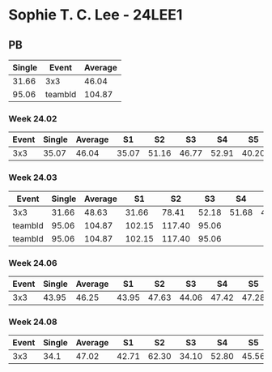 # Sophie T. C. Lee - 24LEE1

## PB
|Single|Event|Average|
|----|----|----|
|31.66|3x3|46.04|
|95.06|teambld|104.87|
### Week 24.02
|Event|Single|Average|S1|S2|S3|S4|S5|
|-----|-------|------|--|--|--|--|--|
|3x3|35.07|46.04|35.07|51.16|46.77|52.91|40.20|
### Week 24.03
|Event|Single|Average|S1|S2|S3|S4|S5|
|-----|-------|------|--|--|--|--|--|
|3x3|31.66|48.63|31.66|78.41|52.18|51.68|42.04|
|teambld|95.06|104.87|102.15|117.40|95.06| | |
|teambld|95.06|104.87|102.15|117.40|95.06| | |
### Week 24.06
|Event|Single|Average|S1|S2|S3|S4|S5|
|-----|-------|------|--|--|--|--|--|
|3x3|43.95|46.25|43.95|47.63|44.06|47.42|47.28|
### Week 24.08
|Event|Single|Average|S1|S2|S3|S4|S5|
|-----|-------|------|--|--|--|--|--|
|3x3|34.1|47.02|42.71|62.30|34.10|52.80|45.56|
